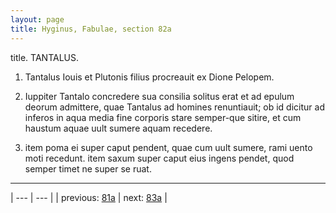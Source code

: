 ```yaml
---
layout: page
title: Hyginus, Fabulae, section 82a
---
```


title. TANTALUS.



1. Tantalus Iouis et Plutonis filius procreauit ex Dione Pelopem.



2. Iuppiter Tantalo concredere sua consilia solitus erat et ad epulum deorum admittere, quae Tantalus ad homines renuntiauit; ob id dicitur ad inferos in aqua media fine corporis stare semper-que sitire, et cum haustum aquae uult sumere aquam recedere.



3. item poma ei super caput pendent, quae cum uult sumere, rami uento moti recedunt. item saxum super caput eius ingens pendet, quod semper timet ne super se ruat.



---

| --- | --- |
| previous: [81a](../81a/) | next: [83a](../83a/) |